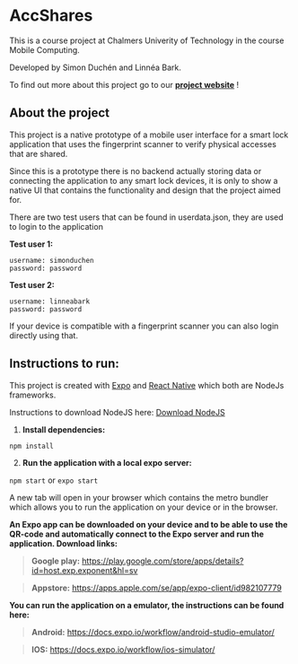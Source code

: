 # AccShares
This is a course project at Chalmers Univerity of Technology in the course Mobile Computing. 

Developed by Simon Duchén and Linnéa Bark.

To find out more about this project go to our [**project website**](https://barklinnea0.wixsite.com/mobilecomputing) !
## About the project
This project is a native prototype of a mobile user interface for a smart lock application that uses the fingerprint scanner to verify physical accesses that are shared.

Since this is a prototype there is no backend actually storing data or connecting the application to any smart lock devices, it is only to show a native UI that contains the functionality and design that the project aimed for.

There are two test users that can be found in userdata.json, they are used to login to the application 

**Test user 1:** 

    username: simonduchen
    password: password
**Test user 2:** 

    username: linneabark
    password: password

If your device is compatible with a fingerprint scanner you can also login directly using that.

## Instructions to run:

This project is created with [Expo](https://expo.se/) and [React Native](https://reactnative.dev/) which both are NodeJs frameworks.

Instructions to download NodeJS here: [Download NodeJS](https://nodejs.org/en/download/)

1. **Install dependencies:**

`npm install`

2. **Run the application with a local expo server:** 

`npm start` or `expo start`

A new tab will open in your browser which contains the metro bundler which allows you to run the application on your device or in the browser.

**An Expo app can be downloaded on your device and to be able to use the QR-code and automatically connect to the Expo server and run the application. Download links:**

> **Google play:** https://play.google.com/store/apps/details?id=host.exp.exponent&hl=sv

> **Appstore:** https://apps.apple.com/se/app/expo-client/id982107779

**You can run the application on a emulator, the instructions can be found here:**

> **Android:**
> https://docs.expo.io/workflow/android-studio-emulator/ 

> **IOS:**
> https://docs.expo.io/workflow/ios-simulator/
